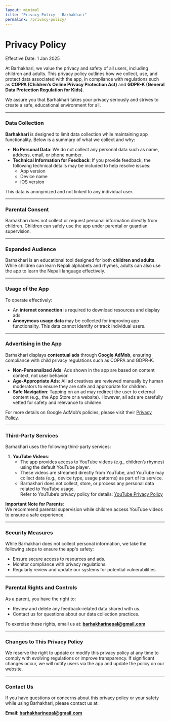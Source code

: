 ```yaml
---
layout: minimal
title: "Privacy Policy - Barhakhari"
permalink: /privacy-policy/
---
```


<style>
  /* Hide default Jekyll page title and header */
  h1.page-title {
    display: none;
  }
  header {
    display: none;
  }
</style>

# Privacy Policy

Effective Date: 1 Jan 2025

At Barhakhari, we value the privacy and safety of all users, including children and adults. This privacy policy outlines how we collect, use, and protect data associated with the app, in compliance with regulations such as **COPPA (Children’s Online Privacy Protection Act)** and **GDPR-K (General Data Protection Regulation for Kids)**. 

We assure you that Barhakhari takes your privacy seriously and strives to create a safe, educational environment for all.

---

### Data Collection

**Barhakhari** is designed to limit data collection while maintaining app functionality. Below is a summary of what we collect and why:

- **No Personal Data**: We do not collect any personal data such as name, address, email, or phone number.
- **Technical Information for Feedback**: If you provide feedback, the following technical details may be included to help resolve issues:
  - App version
  - Device name
  - iOS version

This data is anonymized and not linked to any individual user.

---

### Parental Consent

Barhakhari does not collect or request personal information directly from children. Children can safely use the app under parental or guardian supervision.

---

### Expanded Audience

Barhakhari is an educational tool designed for both **children and adults**. While children can learn Nepali alphabets and rhymes, adults can also use the app to learn the Nepali language effectively.

---

### Usage of the App

To operate effectively:
- An **internet connection** is required to download resources and display ads.
- **Anonymous usage data** may be collected for improving app functionality. This data cannot identify or track individual users.

---

### Advertising in the App

Barhakhari displays **contextual ads** through **Google AdMob**, ensuring compliance with child privacy regulations such as COPPA and GDPR-K. 

- **Non-Personalized Ads**: Ads shown in the app are based on content context, not user behavior.
- **Age-Appropriate Ads**: All ad creatives are reviewed manually by human moderators to ensure they are safe and appropriate for children.
- **Safe Navigation**: Tapping on an ad may redirect the user to external content (e.g., the App Store or a website). However, all ads are carefully vetted for safety and relevance to children.

For more details on Google AdMob’s policies, please visit their [Privacy Policy](https://policies.google.com/privacy).

---

### Third-Party Services

Barhakhari uses the following third-party services:  

1. **YouTube Videos**:  
   - The app provides access to YouTube videos (e.g., children’s rhymes) using the default YouTube player.
   - These videos are streamed directly from YouTube, and YouTube may collect data (e.g., device type, usage patterns) as part of its service.  
   - Barhakhari does not collect, store, or process any personal data related to YouTube usage.  
   Refer to YouTube’s privacy policy for details: [YouTube Privacy Policy](https://policies.google.com/privacy)

**Important Note for Parents**:  
We recommend parental supervision while children access YouTube videos to ensure a safe experience.

---

### Security Measures

While Barhakhari does not collect personal information, we take the following steps to ensure the app's safety:
- Ensure secure access to resources and ads.
- Monitor compliance with privacy regulations.
- Regularly review and update our systems for potential vulnerabilities.

---

### Parental Rights and Controls

As a parent, you have the right to:
- Review and delete any feedback-related data shared with us.
- Contact us for questions about our data collection practices.

To exercise these rights, email us at: **barhakharinepal@gmail.com**

---

### Changes to This Privacy Policy

We reserve the right to update or modify this privacy policy at any time to comply with evolving regulations or improve transparency. If significant changes occur, we will notify users via the app and update the policy on our website.

---

### Contact Us

If you have questions or concerns about this privacy policy or your safety while using Barhakhari, please contact us at:

**Email**: **barhakharinepal@gmail.com**
